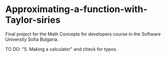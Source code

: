 # Approximating-a-function-with-Taylor-siries
Final project for the Math Concepts for developers course in the Software University Sofia Bulgaria.

TO DO: "5. Making a calculator"  and check for typos.